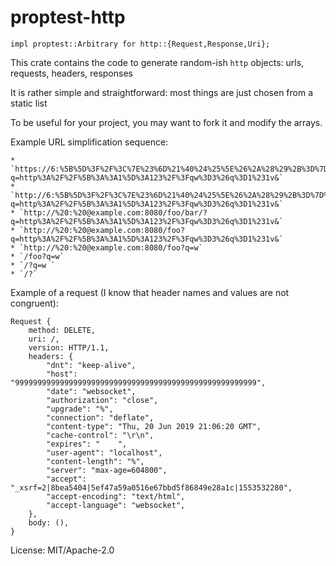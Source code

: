 # proptest-http

`impl proptest::Arbitrary for http::{Request,Response,Uri};`

This crate contains the code to generate random-ish `http` objects:
urls, requests, headers, responses

It is rather simple and straightforward:
most things are just chosen from a static list

To be useful for your project, you may want to fork it and
modify the arrays.

Example URL simplification sequence:

```norust
* `https://6:%5B%5D%3F%2F%3C%7E%23%6D%21%40%24%25%5E%26%2A%28%29%2B%3D%7D%7C%3A%22%3B%27%2C%3E%7B%20@example.com:8080/foo/bar/?q=http%3A%2F%2F%5B%3A%3A1%5D%3A123%2F%3Fqw%3D3%26q%3D1%231v&`
* `http://6:%5B%5D%3F%2F%3C%7E%23%6D%21%40%24%25%5E%26%2A%28%29%2B%3D%7D%7C%3A%22%3B%27%2C%3E%7B%20@example.com:8080/foo/bar/?q=http%3A%2F%2F%5B%3A%3A1%5D%3A123%2F%3Fqw%3D3%26q%3D1%231v&`
* `http://%20:%20@example.com:8080/foo/bar/?q=http%3A%2F%2F%5B%3A%3A1%5D%3A123%2F%3Fqw%3D3%26q%3D1%231v&`
* `http://%20:%20@example.com:8080/foo?q=http%3A%2F%2F%5B%3A%3A1%5D%3A123%2F%3Fqw%3D3%26q%3D1%231v&`
* `http://%20:%20@example.com:8080/foo?q=w`
* `/foo?q=w`
* `/?q=w `
* `/?`
```

Example of a request (I know that header names and values are not congruent):

```norust
Request {
    method: DELETE,
    uri: /,
    version: HTTP/1.1,
    headers: {
        "dnt": "keep-alive",
        "host": "999999999999999999999999999999999999999999999999999999",
        "date": "websocket",
        "authorization": "close",
        "upgrade": "%",
        "connection": "deflate",
        "content-type": "Thu, 20 Jun 2019 21:06:20 GMT",
        "cache-control": "\r\n",
        "expires": "	",
        "user-agent": "localhost",
        "content-length": "%",
        "server": "max-age=604800",
        "accept": "_xsrf=2|8bea5404|5ef47a59a0516e67bbd5f86849e28a1c|1553532280",
        "accept-encoding": "text/html",
        "accept-language": "websocket",
    },
    body: (),
}
```

License: MIT/Apache-2.0
